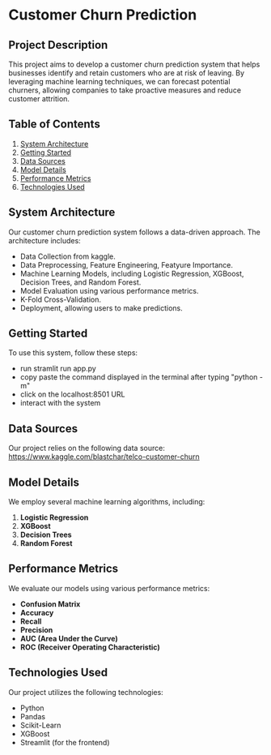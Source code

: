 # Customer Churn Prediction

## Project Description

This project aims to develop a customer churn prediction system that helps businesses identify and retain customers who are at risk of leaving. By leveraging machine learning techniques, we can forecast potential churners, allowing companies to take proactive measures and reduce customer attrition.

## Table of Contents

1. [System Architecture](#system-architecture)
2. [Getting Started](#getting-started)
3. [Data Sources](#data-sources)
4. [Model Details](#model-details)
5. [Performance Metrics](#performance-metrics)
6. [Technologies Used](#technologies-used)


## System Architecture

Our customer churn prediction system follows a data-driven approach. The architecture includes:

- Data Collection from kaggle.
- Data Preprocessing, Feature Engineering, Featyure Importance.
- Machine Learning Models, including Logistic Regression, XGBoost, Decision Trees, and Random Forest.
- Model Evaluation using various performance metrics.
- K-Fold Cross-Validation.
- Deployment, allowing users to make predictions.

## Getting Started

To use this system, follow these steps:
- run stramlit run app.py
- copy paste the command displayed in the terminal after typing "python -m" 
- click on the localhost:8501 URL
- interact with the system

## Data Sources

Our project relies on the following data source: https://www.kaggle.com/blastchar/telco-customer-churn

## Model Details

We employ several machine learning algorithms, including:

1. **Logistic Regression**
2. **XGBoost**
3. **Decision Trees**
4. **Random Forest**

## Performance Metrics

We evaluate our models using various performance metrics:

- **Confusion Matrix**
- **Accuracy**
- **Recall**
- **Precision**
- **AUC (Area Under the Curve)**
- **ROC (Receiver Operating Characteristic)**

## Technologies Used

Our project utilizes the following technologies:

- Python
- Pandas
- Scikit-Learn
- XGBoost
- Streamlit (for the frontend)





